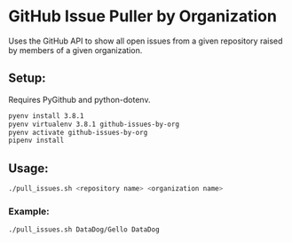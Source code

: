 # GitHub Issue Puller by Organization

Uses the GitHub API to show all open issues from a given repository raised by
members of a given organization.

## Setup:

Requires PyGithub and python-dotenv.

```bash
pyenv install 3.8.1
pyenv virtualenv 3.8.1 github-issues-by-org
pyenv activate github-issues-by-org
pipenv install
```

## Usage:

```bash
./pull_issues.sh <repository name> <organization name>
```

### Example:

```bash
./pull_issues.sh DataDog/Gello DataDog
```
